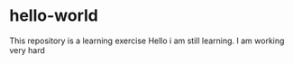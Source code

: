 # hello-world
This repository is a learning exercise
Hello i am still learning. 
I am working very hard
